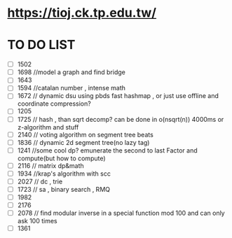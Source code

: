 # https://tioj.ck.tp.edu.tw/

# TO DO LIST
- [ ] 1502
- [ ] 1698 //model a graph and find bridge
- [ ] 1643
- [ ] 1594 //catalan number , intense math
- [ ] 1672 // dynamic dsu using pbds fast hashmap , or just use offline and coordinate compression?
- [ ] 1205
- [ ] 1725 // hash , than sqrt decomp? can be done in o(nsqrt(n)) 4000ms or z-algorithm and stuff
- [ ] 2140 // voting algorithm on segment tree beats
- [ ] 1836 // dynamic 2d segment tree(no lazy tag)
- [ ] 1241 //some cool dp? emunerate the second to last Factor and compute(but how to compute)
- [ ] 2116 // matrix dp&math
- [ ] 1934 //krap's algorithm with scc
- [ ] 2027 // dc , trie
- [ ] 1723 // sa , binary search , RMQ
- [ ] 1982
- [ ] 2176
- [ ] 2078 // find modular inverse in a special function mod 100 and can only ask 100 times
- [ ] 1361
